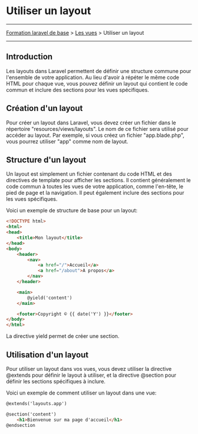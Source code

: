 # Utiliser un layout

---

[Formation laravel de base](../../README.md) > [Les vues](../README.md) > Utiliser un layout

---

## Introduction

Les layouts dans Laravel permettent de définir une structure 
commune pour l'ensemble de votre application. Au lieu d'avoir à 
répéter le même code HTML pour chaque vue, vous pouvez définir un 
layout qui contient le code commun et inclure des sections pour 
les vues spécifiques.

## Création d'un layout

Pour créer un layout dans Laravel, vous devez créer un fichier dans 
le répertoire "resources/views/layouts". Le nom de ce fichier sera 
utilisé pour accéder au layout. Par exemple, si vous créez un 
fichier "app.blade.php", vous pourrez utiliser "app" comme nom de 
layout.

## Structure d'un layout

Un layout est simplement un fichier contenant du code HTML et des 
directives de template pour afficher les sections. Il contient 
généralement le code commun à toutes les vues de votre application, 
comme l'en-tête, le pied de page et la navigation. Il peut 
également inclure des sections pour les vues spécifiques.

Voici un exemple de structure de base pour un layout:

```html
<!DOCTYPE html>
<html>
<head>
    <title>Mon layout</title>
</head>
<body>
    <header>
        <nav>
            <a href="/">Accueil</a>
            <a href="/about">A propos</a>
        </nav>
    </header>

    <main>
        @yield('content')
    </main>

    <footer>Copyright © {{ date('Y') }}</footer>
</body>
</html>
```

La directive yield permet de créer une section.

## Utilisation d'un layout

Pour utiliser un layout dans vos vues, vous devez utiliser la directive @extends pour définir le layout à utiliser, et la directive @section pour définir les sections spécifiques à inclure.

Voici un exemple de comment utiliser un layout dans une vue:

```html
@extends('layouts.app')

@section('content')
    <h1>Bienvenue sur ma page d'accueil</h1>
@endsection
```

